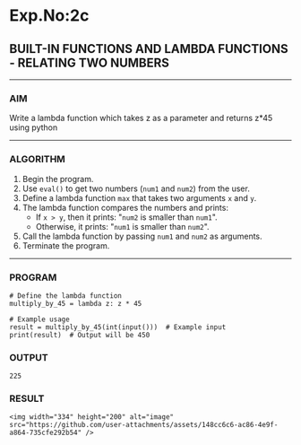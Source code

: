 # Exp.No:2c
## BUILT-IN FUNCTIONS AND LAMBDA FUNCTIONS - RELATING TWO NUMBERS

---

### AIM  
Write a lambda function which takes z as a parameter and returns z*45 using python

---

### ALGORITHM

1. Begin the program.  
2. Use `eval()` to get two numbers (`num1` and `num2`) from the user.  
3. Define a lambda function `max` that takes two arguments `x` and `y`.  
4. The lambda function compares the numbers and prints:
   - If `x > y`, then it prints: "`num2` is smaller than `num1`".
   - Otherwise, it prints: "`num1` is smaller than `num2`".
5. Call the lambda function by passing `num1` and `num2` as arguments.  
6. Terminate the program.

---

### PROGRAM

```
# Define the lambda function
multiply_by_45 = lambda z: z * 45

# Example usage
result = multiply_by_45(int(input()))  # Example input
print(result)  # Output will be 450
```

### OUTPUT

```
225
```

### RESULT

```
<img width="334" height="200" alt="image" src="https://github.com/user-attachments/assets/148cc6c6-ac86-4e9f-a864-735cfe292b54" />

```
